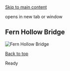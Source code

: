 [Skip to main content](https://www.pittsburghpa.gov/Business-Development/Mobility-and-Infrastructure/Plans/City-Bridges/City-Bridges-Rotating-Banner/Fern-Hollow-Bridge#main-content)

opens in new tab or window

## Fern Hollow Bridge

![Fern Hollow Bridge](https://www.pittsburghpa.gov/files/assets/city/v/2/domi/images/city-bridges/fern-hollow-bridge.jpg)

[Back to top](https://www.pittsburghpa.gov/Business-Development/Mobility-and-Infrastructure/Plans/City-Bridges/City-Bridges-Rotating-Banner/Fern-Hollow-Bridge#body-top)

Ready
